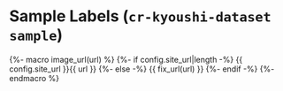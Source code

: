 # Sample Labels (`cr-kyoushi-dataset sample`)

{%- macro image_url(url) %}
{%- if config.site_url|length -%}
{{ config.site_url }}{{ url }}
{%- else -%}
{{ fix_url(url) }}
{%- endif -%}
{%- endmacro %}
